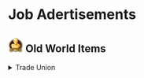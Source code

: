 # Job Adertisements

## <img src="./doc/archeological/icon_museum.png" width="30" /> Old World Items

<details>
  <summary> Trade Union</summary>

- <details>
  <summary> Forestry</summary>

  - <img src="./doc/archeological/icon_journal_archeological.png" width="20" /> "Common/Uncommon/Rare"
    - <img src="./doc/archeological/icon_ring.png" width="20" /> Bovine Ivory Ring
    - <img src="./doc/archeological/icon_necklace.png" width="20" /> Arabesque Trinkets
    - <img src="./doc/archeological/icon_mask.png" width="20" /> Painted Mask
    - <img src="./doc/archeological/icon_figure.png" width="20" /> Animal Figure
    - <img src="./doc/archeological/icon_book.png" width="20" /> Glory of Kings

  - <img src="./doc/archeological/icon_journal_archeological.png" width="20" /> "Epic/Legendary"
    - <img src="./doc/archeological/icon_ring.png" width="20" /> Bovine Ivory Ring
    - <img src="./doc/archeological/icon_necklace.png" width="20" /> Arabesque Trinkets
    - <img src="./doc/archeological/icon_mask.png" width="20" /> Painted Mask
    - <img src="./doc/archeological/icon_figure.png" width="20" /> Animal Figure
    - <img src="./doc/archeological/icon_book.png" width="20" /> Glory of Kings

</details>

</details>
